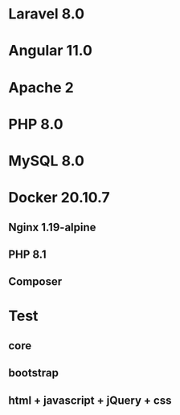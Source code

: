 # Laravel 8.0

# Angular 11.0

# Apache 2

# PHP 8.0

# MySQL 8.0

# Docker 20.10.7

  ## Nginx 1.19-alpine
  
  ## PHP 8.1
  
  ## Composer
  
  ## 
 

# Test

## core

## bootstrap

## html + javascript + jQuery + css
